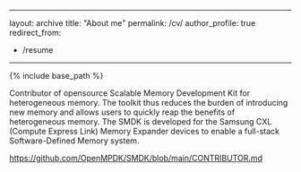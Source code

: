 
---
layout: archive
title: "About me"
permalink: /cv/
author_profile: true
redirect_from:
  - /resume
---

{% include base_path %}

Contributor of opensource Scalable Memory Development Kit for heterogeneous memory. The toolkit thus reduces the burden of introducing new memory and allows users to quickly reap the benefits of heterogeneous memory. The SMDK is developed for the Samsung CXL (Compute Express Link) Memory Expander devices to enable a full-stack Software-Defined Memory system.

https://github.com/OpenMPDK/SMDK/blob/main/CONTRIBUTOR.md

  
